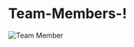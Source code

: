 # Team-Members-!
![Team Member](https://github.com/user-attachments/assets/e5486606-277a-4522-9696-235e17bdd1f2)
